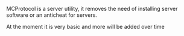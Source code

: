 MCProtocol is a server utility, it removes the need of installing server software or an anticheat for servers.

At the moment it is very basic and more will be added over time

 
